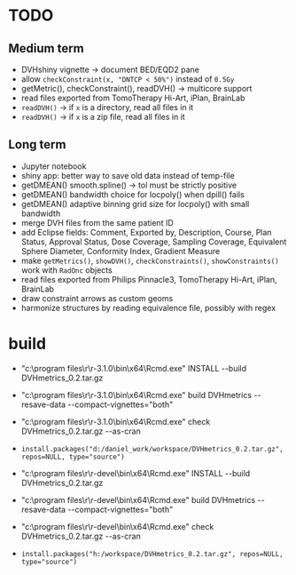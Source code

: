 # TODO
## Medium term

 * DVHshiny vignette -> document BED/EQD2 pane
 * allow `checkConstraint(x, "DNTCP < 50%")` instead of `0.5Gy`
 * getMetric(), checkConstraint(), readDVH() -> multicore support
 * read files exported from TomoTherapy Hi-Art, iPlan, BrainLab
 * `readDVH()` -> if `x` is a directory, read all files in it
 * `readDVH()` -> if `x` is a zip file, read all files in it

## Long term

 * Jupyter notebook
 * shiny app: better way to save old data instead of temp-file
 * getDMEAN() smooth.spline() -> tol must be strictly positive
 * getDMEAN() bandwidth choice for locpoly() when dpill() fails
 * getDMEAN() adaptive binning grid size for locpoly() with small bandwidth
 * merge DVH files from the same patient ID
 * add Eclipse fields: Comment, Exported by, Description, Course, Plan Status, Approval Status, Dose Coverage, Sampling Coverage, Equivalent Sphere Diameter, Conformity Index, Gradient Measure
 * make `getMetrics()`, `showDVH()`, `checkConstraints()`, `showConstraints()` work with `RadOnc` objects
 * read files exported from Philips Pinnacle3, TomoTherapy Hi-Art, iPlan, BrainLab
 * draw constraint arrows as custom geoms
 * harmonize structures by reading equivalence file, possibly with regex

# build
 * "c:\program files\r\r-3.1.0\bin\x64\Rcmd.exe" INSTALL --build DVHmetrics_0.2.tar.gz
 * "c:\program files\r\r-3.1.0\bin\x64\Rcmd.exe" build DVHmetrics --resave-data --compact-vignettes="both"
 * "c:\program files\r\r-3.1.0\bin\x64\Rcmd.exe" check DVHmetrics_0.2.tar.gz --as-cran
 * `install.packages("d:/daniel_work/workspace/DVHmetrics_0.2.tar.gz", repos=NULL, type="source")`

 * "c:\program files\r\r-devel\bin\x64\Rcmd.exe" INSTALL --build DVHmetrics_0.2.tar.gz
 * "c:\program files\r\r-devel\bin\x64\Rcmd.exe" build DVHmetrics --resave-data --compact-vignettes="both"
 * "c:\program files\r\r-devel\bin\x64\Rcmd.exe" check DVHmetrics_0.2.tar.gz --as-cran
 * `install.packages("h:/workspace/DVHmetrics_0.2.tar.gz", repos=NULL, type="source")`
